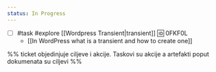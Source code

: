 ```yaml
---
status: In Progress
---
```

- [ ] #task #explore [[Wordpress Transient|transient]]  🆔 0FKF0L
	- [[In WordPress what is a transient and how to create one]]

%% ticket objedinjuje ciljeve i akcije. Taskovi su akcije a artefakti poput dokumenata su ciljevi %%
